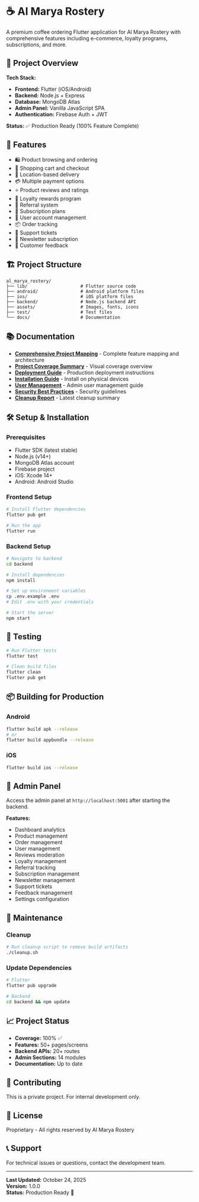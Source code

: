 # ☕ Al Marya Rostery

A premium coffee ordering Flutter application for Al Marya Rostery with comprehensive features including e-commerce, loyalty programs, subscriptions, and more.

## 🚀 Project Overview

**Tech Stack:**
- **Frontend:** Flutter (iOS/Android)
- **Backend:** Node.js + Express
- **Database:** MongoDB Atlas
- **Admin Panel:** Vanilla JavaScript SPA
- **Authentication:** Firebase Auth + JWT

**Status:** ✅ Production Ready (100% Feature Complete)

## 📱 Features

- 🛍️ Product browsing and ordering
- 🛒 Shopping cart and checkout
- 📍 Location-based delivery
- 💳 Multiple payment options
- ⭐ Product reviews and ratings
- 🎁 Loyalty rewards program
- 🔄 Referral system
- 📅 Subscription plans
- 👤 User account management
- 📦 Order tracking
- 🎫 Support tickets
- 📧 Newsletter subscription
- 💬 Customer feedback

## 🏗️ Project Structure

```
al_marya_rostery/
├── lib/                    # Flutter source code
├── android/                # Android platform files
├── ios/                    # iOS platform files
├── backend/                # Node.js backend API
├── assets/                 # Images, fonts, icons
├── test/                   # Test files
└── docs/                   # Documentation
```

## 📚 Documentation

- [**Comprehensive Project Mapping**](COMPREHENSIVE_PROJECT_MAPPING_ANALYSIS.md) - Complete feature mapping and architecture
- [**Project Coverage Summary**](PROJECT_COVERAGE_SUMMARY.md) - Visual coverage overview
- [**Deployment Guide**](DEPLOYMENT_READY.md) - Production deployment instructions
- [**Installation Guide**](INSTALL_TO_PHONE_GUIDE.md) - Install on physical devices
- [**User Management**](USER_MANAGEMENT_ACCESS_GUIDE.md) - Admin user management guide
- [**Security Best Practices**](SECURITY_CREDENTIALS_BEST_PRACTICES.md) - Security guidelines
- [**Cleanup Report**](PROJECT_CLEANUP_COMPLETE.md) - Latest cleanup summary

## 🛠️ Setup & Installation

### Prerequisites
- Flutter SDK (latest stable)
- Node.js (v14+)
- MongoDB Atlas account
- Firebase project
- iOS: Xcode 14+
- Android: Android Studio

### Frontend Setup
```bash
# Install Flutter dependencies
flutter pub get

# Run the app
flutter run
```

### Backend Setup
```bash
# Navigate to backend
cd backend

# Install dependencies
npm install

# Set up environment variables
cp .env.example .env
# Edit .env with your credentials

# Start the server
npm start
```

## 🧪 Testing

```bash
# Run Flutter tests
flutter test

# Clean build files
flutter clean
flutter pub get
```

## 📦 Building for Production

### Android
```bash
flutter build apk --release
# or
flutter build appbundle --release
```

### iOS
```bash
flutter build ios --release
```

## 🔧 Admin Panel

Access the admin panel at `http://localhost:5001` after starting the backend.

**Features:**
- Dashboard analytics
- Product management
- Order management
- User management
- Reviews moderation
- Loyalty management
- Referral tracking
- Subscription management
- Newsletter management
- Support tickets
- Feedback management
- Settings configuration

## 🧹 Maintenance

### Cleanup
```bash
# Run cleanup script to remove build artifacts
./cleanup.sh
```

### Update Dependencies
```bash
# Flutter
flutter pub upgrade

# Backend
cd backend && npm update
```

## 📈 Project Status

- **Coverage:** 100% ✅
- **Features:** 50+ pages/screens
- **Backend APIs:** 20+ routes
- **Admin Sections:** 14 modules
- **Documentation:** Up to date

## 🤝 Contributing

This is a private project. For internal development only.

## 📄 License

Proprietary - All rights reserved by Al Marya Rostery

## 📞 Support

For technical issues or questions, contact the development team.

---

**Last Updated:** October 24, 2025  
**Version:** 1.0.0  
**Status:** Production Ready 🚀
